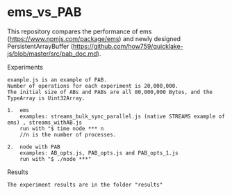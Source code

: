 # ems_vs_PAB

This repository compares the performance of ems (https://www.npmjs.com/package/ems) and newly designed PersistentArrayBuffer (https://github.com/how759/quicklake-js/blob/master/src/pab_doc.md).

Experiments

	example.js is an example of PAB.
	Number of operations for each experiment is 20,000,000. 
	The initial size of ABs and PABs are all 80,000,000 Bytes, and the TypeArray is Uint32Array.

	1.  ems
		examples: streams_bulk_sync_parallel.js (native STREAMS example of ems) , streams_withAB.js 
		run with "$ time node *** n       
		//n is the number of processes.
  
	2.  node with PAB
		examples: AB_opts.js, PAB_opts.js and PAB_opts_1.js
		run with "$ ./node ***"

Results
	
	The experiment results are in the folder "results"
